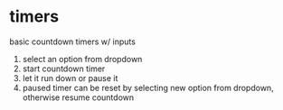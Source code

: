 timers
======

basic countdown timers w/ inputs

1) select an option from dropdown
2) start countdown timer
3) let it run down or pause it
4) paused timer can be reset by selecting new option from dropdown, otherwise resume countdown



